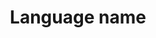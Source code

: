 ---
title: 'Language name'
field: 'is.language'
slug: 'is-language'
description: 'Popular name for the language of the resource'
comment: 'Select from control list'
required: False
vocabulary: 'vocabulary.txt'
module: 'Form'
cluster: 'Global'
policy: 'Controlled value. Single select from control list.'
layout: 'home'
---